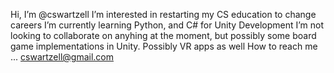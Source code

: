 Hi, I’m @cswartzell
I’m interested in restarting my CS education to change careers
I’m currently learning Python, and C# for Unity Development
I’m not looking to collaborate on anyhing at the moment, but possibly some board game implementations in Unity. Possibly VR apps as well
How to reach me ... cswartzell@gmail.com

<!---
Hey look, this is a comment. 
--->
